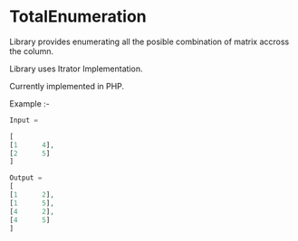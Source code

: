 # TotalEnumeration

Library provides enumerating all the posible combination of matrix accross the column.

Library uses Itrator Implementation.

Currently implemented in PHP.
 
Example :-
```php
Input =

[
[1      4],
[2      5]
]

Output =
[
[1      2],
[1      5],
[4      2],
[4      5]
]
```
